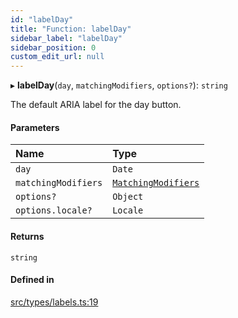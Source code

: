 ```yaml
---
id: "labelDay"
title: "Function: labelDay"
sidebar_label: "labelDay"
sidebar_position: 0
custom_edit_url: null
---
```


▸ **labelDay**(`day`, `matchingModifiers`, `options?`): `string`

The default ARIA label for the day button.

#### Parameters

| Name | Type |
| :------ | :------ |
| `day` | `Date` |
| `matchingModifiers` | [`MatchingModifiers`](/api/types/MatchingModifiers.md) |
| `options?` | `Object` |
| `options.locale?` | `Locale` |

#### Returns

`string`

#### Defined in

[src/types/labels.ts:19](https://github.com/gpbl/react-day-picker/blob/cd80be68f/src/types/labels.ts#L19)
